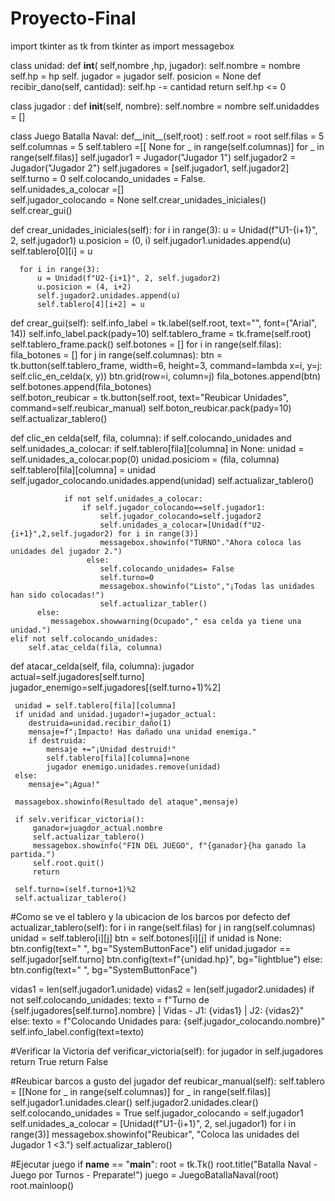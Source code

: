 # Proyecto-Final 
import tkinter as tk
from tkinter as import messagebox

class unidad:
  def __int__( self,nombre ,hp, jugador):
     self.nombre = nombre 
     self.hp = hp
     self. jugador = jugador
     self. posicion = None 
  def recibir_dano(self, cantidad):
     self.hp -= cantidad 
     return self.hp <= 0
     
class jugador :
   def __init__(self, nombre):
      self.nombre = nombre
      self.unidaddes = []
      
class  Juego Batalla Naval:
  def__init__(self,root) :
     self.root = root
     self.filas = 5
     self.columnas = 5 
     self.tablero =[[ None for _ in range(self.columnas)] for _ in range(self.filas)]
     self.jugador1 = Jugador("Jugador 1")
     self.jugador2 = Jugador("Jugador 2")
     self.jugadores = [self.jugador1, self.jugador2] 
     self.turno = 0
     self.colocando_unidades = False.          
     self.unidades_a_colocar =[]               
     self.jugador_colocando = None
     self.crear_unidades_iniciales()
     self.crear_gui()

  def crear_unidades_iniciales(self):
       for i in range(3):
           u = Unidad(f"U1-{i+1}", 2, self.jugador1)
           u.posicion = (0, i)
           self.jugador1.unidades.append(u)
           self.tablero[0][i] = u

      for i in range(3):
          u = Unidad(f"U2-{i+1}", 2, self.jugador2)
          u.posicion = (4, i+2)
          self.jugador2.unidades.append(u)
          self.tablero[4][i+2] = u

  def crear_gui(self):
       self.info_label = tk.label(self.root, text="", font=("Arial", 14))
       self.info_label.pack(pady=10)
       self.tablero_frame = tk.frame(self.root)
       self.tablero_frame.pack()
       self.botones = []
       for i in range(self.filas):
            fila_botones = []
            for j in range(self.columnas):
                 btn = tk.button(self.tablero_frame, width=6, height=3, command=lambda x=i, y=j: self.clic_en_celda(x, y))
                 btn.grid(row=i, column=j)
                 fila_botones.append(btn)
            self.botones.append(fila_botones)     
            self.boton_reubicar = tk.button(self.root, text="Reubicar Unidades", command=self.reubicar_manual)
            self.boton_reubicar.pack(pady=10)
            self.actualizar_tablero()

  def clic_en celda(self, fila, columna):
       if self.colocando_unidades and self.unidades_a_colocar:
           if self.tablero[fila][columna] in None:
                unidad = self.unidades_a_colocar.pop(0)
                unidad.posiciom = (fila, columna)
                self.tablero[fila][columna] = unidad
                self.jugador_colocando.unidades.append(unidad)
                self.actualizar_tablero()

                if not self.unidades_a_colocar:
                    if self.jugador_colocando==self.jugador1:
                        self.jugador_colocando=self.jugador2
                        self.unidades_a_colocar=[Unidad(f"U2-{i+1}",2,self.jugador2) for i in range(3)] 
                        messagebox.showinfo("TURNO"."Ahora coloca las unidades del jugador 2.")
                     else:
                        self.colocando_unidades= False
                        self.turno=0
                        messagebox.showinfo("Listo","¡Todas las unidades han sido colocadas!")
                        self.actualizar_tabler()
          else:
             messagebox.showwarning(Ocupado"," esa celda ya tiene una unidad.")
    elif not self.colocando_unidades:
        self.atac_celda(fila, columna)
       
  def atacar_celda(self, fila, columna):
      jugador actual=self.jugadores[self.turno]
      jugador_enemigo=self.jugadores[(self.turno+1)%2]
     
     unidad = self.tablero[fila][columna]
     if unidad and unidad.jugador!=jugador_actual:
        destruida=unidad.recibir_daño(1)
        mensaje=f"¡Impacto! Has dañado una unidad enemiga."
        if destruida:
            mensaje +="¡Unidad destruid!"
            self.tablero[fila][columna]=none
            jugador enemigo.unidades.remove(unidad)
     else:
        mensaje="¡Agua!"
        
     massagebox.showinfo(Resultado del ataque",mensaje)

     if selv.verificar_victoria():
         ganador=juagdor_actual.nombre
         self.actualizar_tablero()
         messagebox.showinfo("FIN DEL JUEGO", f"{ganador}{ha ganado la partida.")
         self.root.quit()
         return

     self.turno=(self.turno+1)%2
     self.actualizar_tablero()

#Como se ve el tablero y la ubicacion de los barcos por defecto
def actualizar_tablero(self):
  for i in range(self.filas)
    for j in rang(self.columnas)
      unidad = self.tablero[i][j]
      btn = self.botones[i][j]
      if unidad is None:
        btn.config(text=" ", bg="SystemButtonFace")
      elif unidad.jugador == self.jugador[self.turno]
        btn.config(text=f"{unidad.hp}", bg="lightblue")
      else:
        btn.config(text=" ", bg="SystemButtonFace")

  vidas1 = len(self.jugador1.unidade)
  vidas2 = len(self.jugador2.unidades)
  if not self.colocando_unidades:
      texto = f"Turno de {self.jugadores[self.turno].nombre} | Vidas - J1: {vidas1} | J2: {vidas2}"
  else:
      texto = f"Colocando Unidades para: {self.jugador_colocando.nombre}"
  self.info_label.config(text=texto)

#Verificar la Victoria
def verificar_victoria(self):
   for jugador in self.jugadores
       return True
   return False

#Reubicar barcos a gusto del jugador
def reubicar_manual(self):
   self.tablero = [[None for _ in range(self.columnas)] for _ in range(self.filas)]
   self.jugador1.unidades.clear()
   self.jugador2.unidades.clear()
   self.colocando_unidades = True
   self.jugador_colocando = self.jugador1
   self.unidades_a_colocar = [Unidad(f"U1-{i+1}", 2, sel.jugador1) for i in range(3)]
   messagebox.showinfo("Reubicar", "Coloca las unidades del Jugador 1 <3.")
   self.actualizar_tablero()

#Ejecutar juego
if __name__ == "__main__":
   root = tk.Tk()
   root.title("Batalla Naval - Juego por Turnos - Preparate!")
   juego = JuegoBatallaNaval(root)
   root.mainloop()
   
